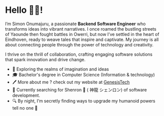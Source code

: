 # Hello 👋🏾!

I’m Simon Onumajuru, a passionate **Backend Software Engineer** who transforms ideas into vibrant narratives. I once roamed the bustling streets of Yaounde then fought battles in Owerri, but now I’ve settled in the heart of Eindhoven, ready to weave tales that inspire and captivate. My journey is all about connecting people through the power of technology and creativity.

I thrive on the thrill of collaboration, crafting engaging software solutions that spark innovation and drive change.

- 🌟 Exploring the realms of imagination and ideas
- 🎓 Bachelor's degree in Computer Science (Information & technology)
- 🖊️ More about me ? check out my website at [GenesisTech](http://genesistech.nl)
- 🌱 Currently searching for Shenron 🐉 ( 神龍 シェンロン) of software development.
- 🔍 By night, I’m secretly finding ways to upgrade my humanoid powers tell no one 🙊

